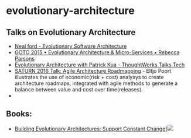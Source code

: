# evolutionary-architecture
## Talks on Evolutionary Architecture
* [Neal ford - Evolutionary Software Architecture](https://www.youtube.com/watch?v=CglSFhwbI3s)
* [GOTO 2015 • Evolutionary Architecture & Micro-Services • Rebecca Parsons](https://www.youtube.com/watch?v=WhHtVUlJNA0)
* [Evolutionary Architecture with Patrick Kua - ThoughtWorks Talks Tech](https://www.youtube.com/watch?v=7e6Ww8b2hzQ)
* [SATURN 2016 Talk: Agile Architecture Roadmapping](https://www.youtube.com/watch?v=jKI5pzUxKN8) - Eltjo Poort illustrates the use of   economic(risk + cost) analysys to create architecture roadmaps, integrated with agile methods to generate a balance between value and cost over time(releases).
*


## Books:
* [Building Evolutionary Architectures: Support Constant Change](https://www.amazon.com/Building-Evolutionary-Architectures-Support-Constant/dp/1491986360)]![](https://images-na.ssl-images-amazon.com/images/I/51T9lrsUACL._SX379_BO1,204,203,200_.jpg)

